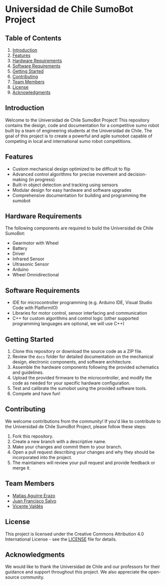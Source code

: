 # Universidad de Chile SumoBot Project

## Table of Contents

1. [Introduction](#introduction)
2. [Features](#features)
3. [Hardware Requirements](#hardware-requirements)
4. [Software Requirements](#software-requirements)
5. [Getting Started](#getting-started)
6. [Contributing](#contributing)
7. [Team Members](#team-members)
8. [License](#license)
9. [Acknowledgments](#acknowledgments)

## Introduction

Welcome to the Universidad de Chile SumoBot Project! This repository contains the design, code and documentation for a competitive sumo robot built by a team of engineering students at the Universidad de Chile. The goal of this project is to create a powerful and agile sumobot capable of competing in local and international sumo robot competitions.

## Features

- Custom mechanical design optimized to be difficult to flip
- Advanced control algorithms for precise movement and decision-making (in progress)
- Built-in object detection and tracking using sensors
- Modular design for easy hardware and software upgrades
- Comprehensive documentation for building and programming the sumobot

## Hardware Requirements

The following components are required to build the Universidad de Chile SumoBot:

- Gearmotor with Wheel
- Battery
- Driver
- Infrared Sensor
- Ultrasonic Sensor
- Arduino
- Wheel Omnidirectional

## Software Requirements

- IDE for microcontroller programming (e.g. Arduino IDE, Visual Studio Code with PlatformIO)
- Libraries for motor control, sensor interfacing and communication
- C++ for custom algorithms and control logic (other supported programming languages are optional, we will use C++)

## Getting Started

1. Clone this repository or download the source code as a ZIP file.
2. Review the `docs` folder for detailed documentation on the mechanical design, electronic components, and software architecture.
3. Assemble the hardware components following the provided schematics and guidelines.
4. Upload the provided firmware to the microcontroller, and modify the code as needed for your specific hardware configuration.
5. Test and calibrate the sumobot using the provided software tools.
6. Compete and have fun!

## Contributing

We welcome contributions from the community! If you'd like to contribute to the Universidad de Chile SumoBot Project, please follow these steps:

1. Fork this repository.
2. Create a new branch with a descriptive name.
3. Make your changes and commit them to your branch.
4. Open a pull request describing your changes and why they should be incorporated into the project.
5. The maintainers will review your pull request and provide feedback or merge it.

## Team Members

- [Matías Aguirre Erazo](https://github.com/matiasAguirreE)
- [Juan Francisco Salvo](https://github.com/Juan-salvo)
- [Vicente Valdés](https://github.com/vicentevaldes)

## License

This project is licensed under the Creative Commons Attribution 4.0 International License - see the [LICENSE](https://creativecommons.org/licenses/by/4.0/) file for details.

## Acknowledgments

We would like to thank the Universidad de Chile and our professors for their guidance and support throughout this project. We also appreciate the open-source community.

